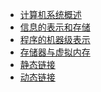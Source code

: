 * [计算机系统概述](chap_1.md)
* [信息的表示和存储](chap_2.md)
* [程序的机器级表示](chap_3.md)
* [存储器与虚拟内存]()
* [静态链接]()
* [动态链接]()